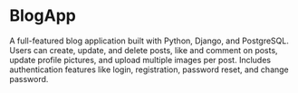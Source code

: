 # BlogApp
A full-featured blog application built with Python, Django, and PostgreSQL. Users can create, update, and delete posts, like and comment on posts, update profile pictures, and upload multiple images per post. Includes authentication features like login, registration, password reset, and change password.
